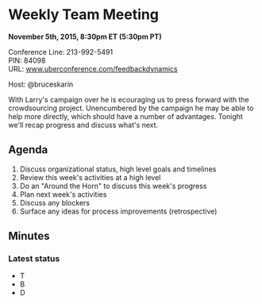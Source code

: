 # Weekly Team Meeting

**November 5th, 2015, 8:30pm ET (5:30pm PT)**

Conference Line: 213-992-5491  
PIN: 84098  
URL: www.uberconference.com/feedbackdynamics

Host: @bruceskarin

With Larry's campaign over he is ecouraging us to press forward with the crowdsourcing project. Unencumbered by the campaign he may be able to help more directly, which should have a number of advantages. Tonight we'll recap progress and discuss what's next.

## Agenda

1. Discuss organizational status, high level goals and timelines
1. Review this week's activities at a high level
1. Do an "Around the Horn" to discuss this week's progress
1. Plan next week's activities
1. Discuss any blockers
1. Surface any ideas for process improvements (retrospective)

## Minutes

### Latest status

* T
* B
* D
